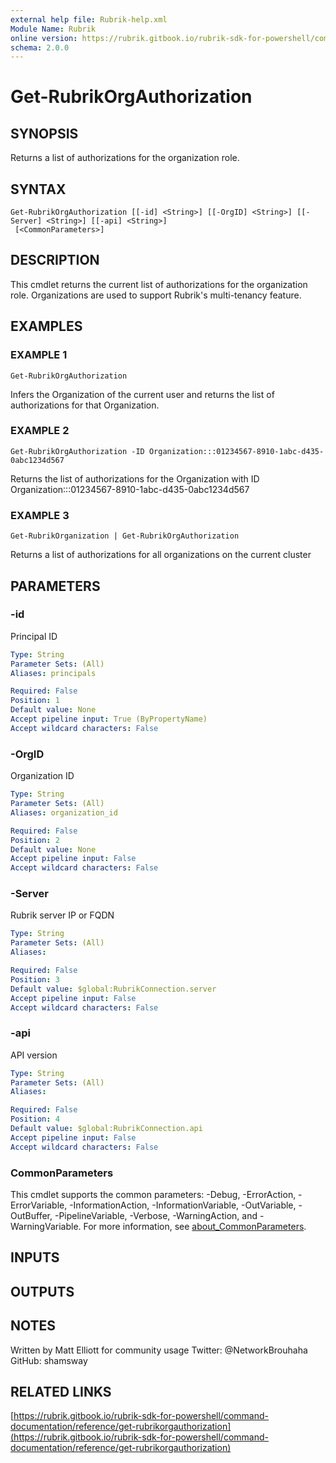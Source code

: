 ```yaml
---
external help file: Rubrik-help.xml
Module Name: Rubrik
online version: https://rubrik.gitbook.io/rubrik-sdk-for-powershell/command-documentation/reference/get-rubrikorgauthorization
schema: 2.0.0
---
```


# Get-RubrikOrgAuthorization

## SYNOPSIS
Returns a list of authorizations for the organization role.

## SYNTAX

```
Get-RubrikOrgAuthorization [[-id] <String>] [[-OrgID] <String>] [[-Server] <String>] [[-api] <String>]
 [<CommonParameters>]
```

## DESCRIPTION
This cmdlet returns the current list of authorizations for the organization role.
Organizations are used to support
Rubrik's multi-tenancy feature.

## EXAMPLES

### EXAMPLE 1
```
Get-RubrikOrgAuthorization
```

Infers the Organization of the current user and returns the list of authorizations for that Organization.

### EXAMPLE 2
```
Get-RubrikOrgAuthorization -ID Organization:::01234567-8910-1abc-d435-0abc1234d567
```

Returns the list of authorizations for the Organization with ID Organization:::01234567-8910-1abc-d435-0abc1234d567

### EXAMPLE 3
```
Get-RubrikOrganization | Get-RubrikOrgAuthorization
```

Returns a list of authorizations for all organizations on the current cluster

## PARAMETERS

### -id
Principal ID

```yaml
Type: String
Parameter Sets: (All)
Aliases: principals

Required: False
Position: 1
Default value: None
Accept pipeline input: True (ByPropertyName)
Accept wildcard characters: False
```

### -OrgID
Organization ID

```yaml
Type: String
Parameter Sets: (All)
Aliases: organization_id

Required: False
Position: 2
Default value: None
Accept pipeline input: False
Accept wildcard characters: False
```

### -Server
Rubrik server IP or FQDN

```yaml
Type: String
Parameter Sets: (All)
Aliases:

Required: False
Position: 3
Default value: $global:RubrikConnection.server
Accept pipeline input: False
Accept wildcard characters: False
```

### -api
API version

```yaml
Type: String
Parameter Sets: (All)
Aliases:

Required: False
Position: 4
Default value: $global:RubrikConnection.api
Accept pipeline input: False
Accept wildcard characters: False
```

### CommonParameters
This cmdlet supports the common parameters: -Debug, -ErrorAction, -ErrorVariable, -InformationAction, -InformationVariable, -OutVariable, -OutBuffer, -PipelineVariable, -Verbose, -WarningAction, and -WarningVariable. For more information, see [about_CommonParameters](http://go.microsoft.com/fwlink/?LinkID=113216).

## INPUTS

## OUTPUTS

## NOTES
Written by Matt Elliott for community usage
Twitter: @NetworkBrouhaha
GitHub: shamsway

## RELATED LINKS

[https://rubrik.gitbook.io/rubrik-sdk-for-powershell/command-documentation/reference/get-rubrikorgauthorization](https://rubrik.gitbook.io/rubrik-sdk-for-powershell/command-documentation/reference/get-rubrikorgauthorization)


